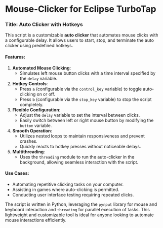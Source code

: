 # Mouse-Clicker for Eclipse TurboTap

### Title: **Auto Clicker with Hotkeys**

This script is a customizable **auto clicker** that automates mouse clicks with a configurable delay. It allows users to start, stop, and terminate the auto clicker using predefined hotkeys.

#### Features:
1. **Automated Mouse Clicking**:
   - Simulates left mouse button clicks with a time interval specified by the `delay` variable.
2. **Hotkey Controls**:
   - Press `a` (configurable via the `control_key` variable) to toggle auto-clicking on or off.
   - Press `b` (configurable via the `stop_key` variable) to stop the script completely.
3. **Flexible Configuration**:
   - Adjust the `delay` variable to set the interval between clicks.
   - Easily switch between left or right mouse button by modifying the `button` variable.
4. **Smooth Operation**:
   - Utilizes nested loops to maintain responsiveness and prevent crashes.
   - Quickly reacts to hotkey presses without noticeable delays.
5. **Multithreading**:
   - Uses the `threading` module to run the auto-clicker in the background, allowing seamless interaction with the script.

#### Use Cases:
- Automating repetitive clicking tasks on your computer.
- Assisting in games where auto-clicking is permitted.
- Conducting user interface testing requiring repeated clicks.

The script is written in Python, leveraging the `pynput` library for mouse and keyboard interaction and `threading` for parallel execution of tasks. This lightweight and customizable tool is ideal for anyone looking to automate mouse interactions efficiently.
